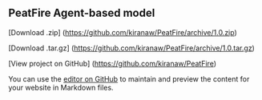 ## PeatFire Agent-based model

[Download .zip] (https://github.com/kiranaw/PeatFire/archive/1.0.zip)

[Download .tar.gz] (https://github.com/kiranaw/PeatFire/archive/1.0.tar.gz)

[View project on GitHub] (https://github.com/kiranaw/PeatFire)

You can use the [editor on GitHub](https://github.com/kiranaw/kiranaw.github.io/edit/main/README.md) to maintain and preview the content for your website in Markdown files.
